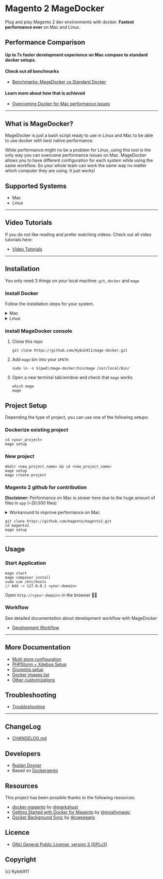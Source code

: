 # Magento 2 MageDocker

Plug and play Magento 2 dev environments with docker. **Fastest performance ever** on Mac and Linux.

## Performance Comparison

#### Up to 7x faster development experience on Mac compare to standard docker setups.

#### Check out all benchmarks

* [Benchmarks: MageDocker vs Standard Docker](docs/benchmarks.md)

#### Learn more about how that is achieved

* [Overcoming Docker for Mac performance issues](docs/overcome_performance_issues.md)

---

## What is MageDocker?

MageDocker is just a bash script ready to use in Linux and Mac to be able to use docker with best native performance.

While performance might no be a problem for Linux, using this tool is the only way you can overcome performance issues on Mac. MageDocker allows you to have different configuration for each system while using the same workflow. So your whole team can work the same way no matter which computer they are using. It just works!

## Supported Systems

* Mac
* Linux

---

## Video Tutorials

If you do not like reading and prefer watching videos. Check out all video tutorials here:

* [Video Tutorials](./docs/video_tutorials.md)

---

## Installation

You only need 3 things on your local machine: `git`, `docker` and `mage`

### Install Docker

Follow the installation steps for your system.

<details>
<summary>Mac</summary>
	
1. Install Docker on [Mac](https://docs.docker.com/docker-for-mac/install/)

2. Configure `File Sharing` settings for the folder that contains your projects

	![File Sharing Configuration](docs/img/file_sharing.png)
	
3. Optionally you can also apply these performance tweaks

	* [http://markshust.com/2018/01/30/performance-tuning-docker-mac](http://markshust.com/2018/01/30/performance-tuning-docker-mac)

</details>
	
<details>
<summary>Linux</summary>
	
1. Install docker

	* Install Docker on [Debian](https://docs.docker.com/engine/installation/linux/docker-ce/debian/)
	* Install Docker on [Ubuntu](https://docs.docker.com/engine/installation/linux/docker-ce/ubuntu/)
	* Install Docker on [CentOS](https://docs.docker.com/engine/installation/linux/docker-ce/centos/)

2. Configure permissions
	
	* [Manage Docker as a non-root user](https://docs.docker.com/install/linux/linux-postinstall/)

</details>

### Install MageDocker console

1. Clone this repo

    ```
    git clone https://github.com/Kybik911/mage-docker.git
    ```

2. Add `mage` bin into your `$PATH`

    ```
    sudo ln -s $(pwd)/mage-docker/bin/mage /usr/local/bin/
    ```
    
3. Open a new terminal tab/window and check that `mage` works

	```
	which mage
	mage
	```

</details>


## Project Setup

Depending the type of project, you can use one of the following setups:

### Dockerize existing project

```
cd <your_project>
mage setup
```

### New project

```
mkdir <new_project_name> && cd <new_project_name>
mage setup
mage create-project
```

### Magento 2 github for contribution
**Disclaimer:** Performance on Mac is slower here due to the huge amount of files in `app` (~20.000 files)

<details>
<summary>Workaround to improve performance on Mac</summary>
	
1. Remove these lines on `docker-compose.dev.mac.yml`
    
    ```
        - ./app:/var/www/html/app:delegated
        - ./dev:/var/www/html/dev:delegated
        - ./generated:/var/www/html/generated:delegated
        - ./pub:/var/www/html/pub:delegated
        - ./var:/var/www/html/var:delegated
    ```
 
2. Sync `app` using `unison` container. Add this in `docker-compose.dev.mac.yml`
     
    ```
    unison:
      volumes:
        - ./app:/sync/app
    ```

3. Mirror not synced folders before executing composer the first time

	```
	mage start
	mage mirror-host app dev generated pub var
	```

4. If you are editing code in `app`, you need to start unison watcher to sync files between host and container.

	```
	mage watch app/code/Magento/<module_name>
	```
    
</details>

```
git clone https://github.com/magento/magento2.git
cd magento2
mage setup
```

---

## Usage

### Start Application

```
mage start
mage composer install
sudo vim /etc/hosts
// Add -> 127.0.0.1 <your-domain>
```

Open `http://<your-domain>` in the browser 🎉

### Workflow

See detailed documentation about development workflow with MageDocker

* [Development Workflow](docs/workflow.md)

---

## More Documentation

* [Multi store configuration](docs/multi_store.md)
* [PHPStorm + Xdebug Setup](docs/xdebug_phpstorm.md)
* [Grumphp setup](docs/grumphp_setup.md)
* [Docker images list](docs/docker_images.md)
* [Other customizations](docs/customizations.md)

## Troubleshooting

* [Troubleshooting](docs/troubleshooting.md)

---

## ChangeLog

* [CHANGELOG.md](CHANGELOG.md)

## Developers

* [Ruslan Dovnar](https://github.com/Kybik911)
* Based on [Dockergento](https://github.com/ModestCoders/magento2-dockergento)

## Resources

This project has been possible thanks to the following resources:

* [docker-magento](https://github.com/markoshust/docker-magento) by [@markshust](https://twitter.com/markshust)
* [Getting Started with Docker for Magento](https://nomadmage.com/product/getting-started-with-docker-for-magento-2/) by [@mostlymagic](https://twitter.com/mostlymagic)
* [Docker Background Sync](https://github.com/cweagans/docker-bg-sync) by [@cweagans](https://twitter.com/cweagans)

## Licence

* [GNU General Public License, version 3 (GPLv3)](http://opensource.org/licenses/gpl-3.0)

## Copyright
(c) Kybik911

